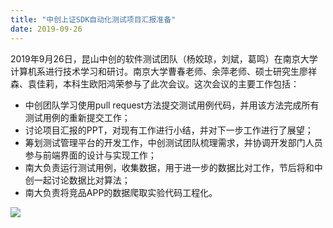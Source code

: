 ```yaml
---
title: "中创上证SDK自动化测试项目汇报准备"
date: 2019-09-26  
---
```



2019年9月26日，昆山中创的软件测试团队（杨姣琼，刘斌，葛鸣）在南京大学计算机系进行技术学习和研讨。南京大学曹春老师、余萍老师、硕士研究生廖祥森、袁佳莉，本科生欧阳鸿荣参与了此次会议。这次会议的主要工作包括：

- 中创团队学习使用pull request方法提交测试用例代码，并用该方法完成所有测试用例的重新提交工作；
- 讨论项目汇报的PPT，对现有工作进行小结，并对下一步工作进行了展望；
- 筹划测试管理平台的开发工作，中创测试团队梳理需求，并协调开发部门人员参与前端界面的设计与实现工作；
- 南大负责运行测试用例，收集数据，用于进一步的数据比对工作，节后将和中创一起讨论数据比对算法；
- 南大负责将竞品APP的数据爬取实验代码工程化。

![](http://cdn.njuics.cn/NJU926.jpg) 

